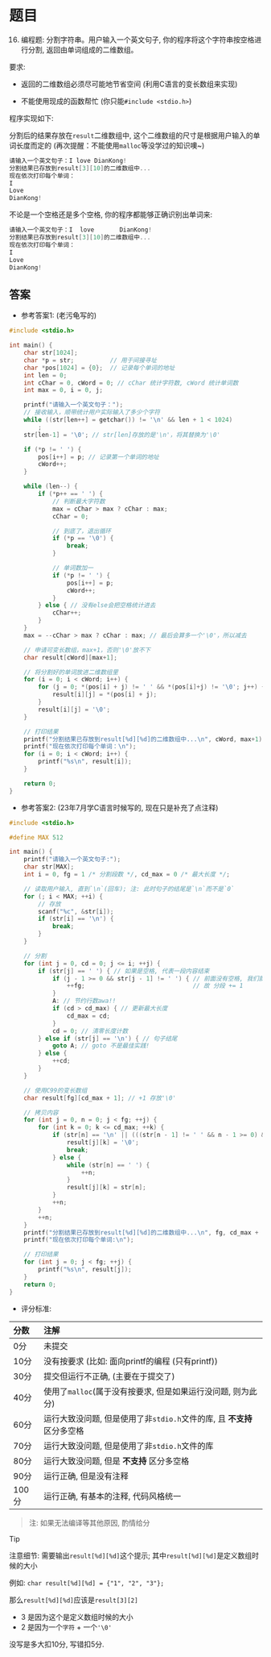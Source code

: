# 题目

16. 编程题: 分割字符串。用户输入一个英文句子, 你的程序将这个字符串按空格进行分割, 返回由单词组成的二维数组。

要求:

- 返回的二维数组必须尽可能地节省空间 (利用C语言的变长数组来实现) 

- 不能使用现成的函数帮忙 (你只能`#include <stdio.h>`) 

程序实现如下:

分割后的结果存放在`result`二维数组中, 这个二维数组的尺寸是根据用户输入的单词长度而定的 (再次提醒：不能使用`malloc`等没学过的知识噢~) 

```C
请输入一个英文句子：I love DianKong!
分割结果已存放到result[3][10]的二维数组中...
现在依次打印每个单词：
I
Love
DianKong!
```

不论是一个空格还是多个空格, 你的程序都能够正确识别出单词来:

```C
请输入一个英文句子：I  love       DianKong!
分割结果已存放到result[3][10]的二维数组中...
现在依次打印每个单词：
I
Love
DianKong!
```

## 答案

- 参考答案1: (老污龟写的)

```C
#include <stdio.h>

int main() {
    char str[1024];
    char *p = str;          // 用于间接寻址
    char *pos[1024] = {0};  // 记录每个单词的地址
    int len = 0;
    int cChar = 0, cWord = 0; // cChar 统计字符数, cWord 统计单词数
    int max = 0, i = 0, j;

    printf("请输入一个英文句子：");
    // 接收输入，顺带统计用户实际输入了多少个字符
    while ((str[len++] = getchar()) != '\n' && len + 1 < 1024)
        ;
    str[len-1] = '\0'; // str[len]存放的是'\n'，将其替换为'\0'

    if (*p != ' ') {
        pos[i++] = p; // 记录第一个单词的地址
        cWord++;
    }

    while (len--) {
        if (*p++ == ' ') {
            // 判断最大字符数
            max = cChar > max ? cChar : max;
            cChar = 0;

            // 到底了，退出循环
            if (*p == '\0') {
                break;
            }

            // 单词数加一
            if (*p != ' ') {
                pos[i++] = p;
                cWord++;
            }
        } else { // 没有else会把空格统计进去
            cChar++;
        }
    }
    max = --cChar > max ? cChar : max; // 最后会算多一个'\0'，所以减去

    // 申请可变长数组，max+1，否则'\0'放不下
    char result[cWord][max+1];

    // 将分割好的单词放进二维数组里
    for (i = 0; i < cWord; i++) {
        for (j = 0; *(pos[i] + j) != ' ' && *(pos[i]+j) != '\0'; j++) {
            result[i][j] = *(pos[i] + j);
        }
        result[i][j] = '\0';
    }

    // 打印结果
    printf("分割结果已存放到result[%d][%d]的二维数组中...\n", cWord, max+1);
    printf("现在依次打印每个单词：\n");
    for (i = 0; i < cWord; i++) {
        printf("%s\n", result[i]);
    }

    return 0;
}
```

- 参考答案2: (23年7月学C语言时候写的, 现在只是补充了点注释)

```C
#include <stdio.h>

#define MAX 512

int main() {
    printf("请输入一个英文句子:");
    char str[MAX];
    int i = 0, fg = 1 /* 分割段数 */, cd_max = 0 /* 最大长度 */;

    // 读取用户输入, 直到`\n`(回车); 注: 此时句子的结尾是`\n`而不是`0`
    for (; i < MAX; ++i) {
        // 存放
        scanf("%c", &str[i]);
        if (str[i] == '\n') {
            break;
        }
    }

    // 分割
    for (int j = 0, cd = 0; j <= i; ++j) {   
        if (str[j] == ' ') { // 如果是空格, 代表一段内容结束
            if (j - 1 >= 0 && str[j - 1] != ' ') { // 前面没有空格, 我们就算它是分段的第一个点位
                ++fg;                              // 故 分段 += 1
            }
            A: // 节约行数awa!!
            if (cd > cd_max) { // 更新最大长度
                cd_max = cd;
            }
            cd = 0; // 清零长度计数
        } else if (str[j] == '\n') { // 句子结尾
            goto A; // goto 不是最佳实践!
        } else {
            ++cd;
        }
    }

    // 使用C99的变长数组
    char result[fg][cd_max + 1]; // +1 存放'\0'

    // 拷贝内容
    for (int j = 0, n = 0; j < fg; ++j) {
        for (int k = 0; k <= cd_max; ++k) {   
            if (str[n] == '\n' || (((str[n - 1] != ' ' && n - 1 >= 0) && str[n] == ' ') || k == cd_max)) {
                result[j][k] = '\0';
                break;
            } else {
                while (str[n] == ' ') {
                    ++n;
                }
                result[j][k] = str[n];
            }
            ++n;
        }
        ++n;
    }
    printf("分割结果已存放到result[%d][%d]的二维数组中...\n", fg, cd_max + 1);
    printf("现在依次打印每个单词:\n");

    // 打印结果
    for (int j = 0; j < fg; ++j) {
        printf("%s\n", result[j]);
    }
    return 0;
}
```

- 评分标准:

|分数|注解|
|:-|:-|
|0分|未提交|
|10分|没有按要求 (比如: 面向printf的编程 (只有printf))|
|30分|提交但运行不正确, (主要在于提交了)|
|40分|使用了`malloc`(属于没有按要求, 但是如果运行没问题, 则为此分)|
|60分|运行大致没问题, 但是使用了非`stdio.h`文件的库, 且 **不支持** 区分多空格|
|70分|运行大致没问题, 但是使用了非`stdio.h`文件的库|
|80分|运行大致没问题, 但是 **不支持** 区分多空格|
|90分|运行正确, 但是没有注释|
|100分|运行正确, 有基本的注释, 代码风格统一|

> 注: 如果无法编译等其他原因, 酌情给分

> [!TIP]
> 注意细节: 需要输出`result[%d][%d]`这个提示; 其中`result[%d][%d]`是定义数组时候的大小
>
> 例如: `char result[%d][%d] = {"1", "2", "3"};`
>
> 那么`result[%d][%d]`应该是`result[3][2]`
>
> - 3 是因为这个是定义数组时候的大小
> - 2 是因为一个`字符` + 一个`'\0'`
>
> 没写是多大扣10分, 写错扣5分.